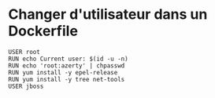 # Changer d'utilisateur dans un Dockerfile

    USER root
    RUN echo Current user: $(id -u -n)
    RUN echo 'root:azerty' | chpasswd
    RUN yum install -y epel-release
    RUN yum install -y tree net-tools
    USER jboss
